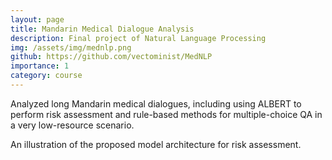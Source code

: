```yaml
---
layout: page
title: Mandarin Medical Dialogue Analysis
description: Final project of Natural Language Processing
img: /assets/img/mednlp.png
github: https://github.com/vectominist/MedNLP
importance: 1
category: course
---
```


Analyzed long Mandarin medical dialogues, including using ALBERT to perform risk assessment and rule-based methods for multiple-choice QA in a very low-resource scenario.

<div class="row">
    <div class="col-sm-2 mt-3 mt-md-0">
    </div>
    <div class="col-sm-8 mt-3 mt-md-0">
        <img class="img-fluid rounded z-depth-1" src="{{ '/assets/img/mednlp.png' | relative_url }}" alt="" title="mednlp image"/>
    </div>
    <div class="col-sm-2 mt-3 mt-md-0">
    </div>
</div>
<div class="caption">
    An illustration of the proposed model architecture for risk assessment.
</div>
<br>
